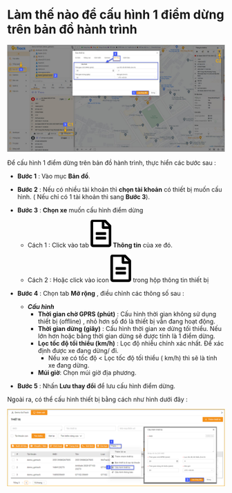# Làm thế nào để cấu hình 1 điểm dừng trên bản đồ hành trình

 <span style="display:block;text-align:left">![Manage device ](/docs/assets/images/web-interface/faq/configure-stops.jpg)

Để cấu hình 1 điểm dừng trên bản đồ hành trình, thực hiển các bước sau : 

- **Bước 1** : Vào mục **Bản đồ**.

- **Bước 2** : Nếu có nhiều tài khoản thì **chọn tài khoản** có thiết bị muốn cấu hình. ( Nếu chỉ có 1 tài khoản thì sang **Bước 3**).

- **Bước 3** : **Chọn xe** muốn cấu hình điểm dừng
  
  - Cách 1 : Click vào tab <span class="icon-left svg-filter-info">![Ok](/docs/assets/images/web-interface/icon/SVG/file-alt.svg)  **Thông tin** của xe đó. 
  
  - Cách 2 : Hoặc click vào icon <span class="icon-left svg-filter-info">![Ok](/docs/assets/images/web-interface/icon/SVG/file-alt.svg)  trong hộp thông tin thiết bị

- **Bước 4** : Chọn tab **Mở rộng** , điều chỉnh các thông số sau :
  
  - ***Cấu hình*** 
    - **Thời gian chờ GPRS (phút)** : Cấu hình thời gian không sử dụng thiết bị (offline) , nhỏ  hơn số đó là thiết bị vẫn đang hoạt động.
    - **Thời gian dừng (giây)** : Cấu hình thời gian xe dừng tối thiểu. Nếu lớn hơn hoặc bằng thời gian dừng sẽ được tính là 1 điểm dừng.
    - **Lọc tốc độ tối thiểu (km/h)** : Lọc độ nhiễu chính xác nhất. Để xác định được xe đang dừng/ đi. 
      - Nếu xe có tốc độ < Lọc tốc độ tối thiểu ( km/h) thì sẽ là tính xe đang dừng.
    - **Múi giờ**: Chọn múi giờ địa phương.

- **Bước 5** : Nhấn **Lưu thay đổi** để lưu cấu hình điểm dừng.

Ngoài ra, có thể cấu hình thiết bị bằng cách như hình dưới đây :

  <span style="display:block;text-align:left">![delete device](/docs/assets/images/web-interface/device/device-configuration.png)
